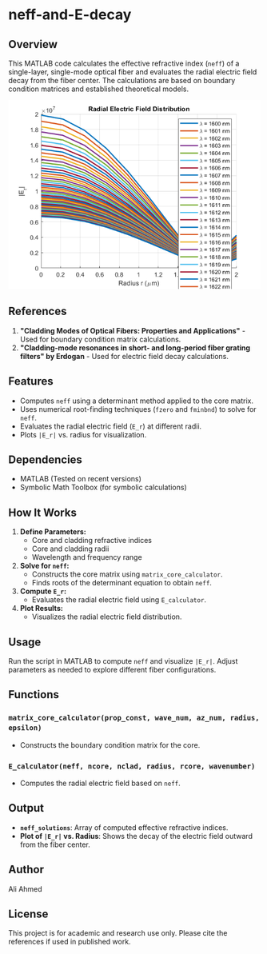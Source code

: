 # neff-and-E-decay

## Overview
This MATLAB code calculates the effective refractive index (`neff`) of a single-layer, single-mode optical fiber and evaluates the radial electric field decay from the fiber center. The calculations are based on boundary condition matrices and established theoretical models.

![output](output.png)

## References
1. **"Cladding Modes of Optical Fibers: Properties and Applications"** - Used for boundary condition matrix calculations.
2. **"Cladding-mode resonances in short- and long-period fiber grating filters" by Erdogan** - Used for electric field decay calculations.

## Features
- Computes `neff` using a determinant method applied to the core matrix.
- Uses numerical root-finding techniques (`fzero` and `fminbnd`) to solve for `neff`.
- Evaluates the radial electric field (`E_r`) at different radii.
- Plots `|E_r|` vs. radius for visualization.

## Dependencies
- MATLAB (Tested on recent versions)
- Symbolic Math Toolbox (for symbolic calculations)

## How It Works
1. **Define Parameters:**
   - Core and cladding refractive indices
   - Core and cladding radii
   - Wavelength and frequency range
2. **Solve for `neff`:**
   - Constructs the core matrix using `matrix_core_calculator`.
   - Finds roots of the determinant equation to obtain `neff`.
3. **Compute `E_r`:**
   - Evaluates the radial electric field using `E_calculator`.
4. **Plot Results:**
   - Visualizes the radial electric field distribution.

## Usage
Run the script in MATLAB to compute `neff` and visualize `|E_r|`. Adjust parameters as needed to explore different fiber configurations.

## Functions
### `matrix_core_calculator(prop_const, wave_num, az_num, radius, epsilon)`
- Constructs the boundary condition matrix for the core.

### `E_calculator(neff, ncore, nclad, radius, rcore, wavenumber)`
- Computes the radial electric field based on `neff`.

## Output
- **`neff_solutions`**: Array of computed effective refractive indices.
- **Plot of `|E_r|` vs. Radius**: Shows the decay of the electric field outward from the fiber center.

## Author
Ali Ahmed

## License
This project is for academic and research use only. Please cite the references if used in published work.

